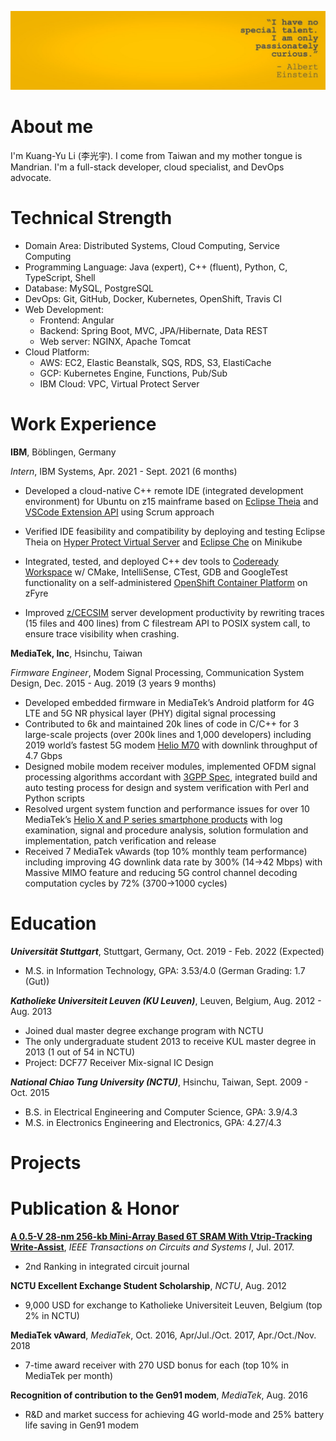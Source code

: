 ![avatar](/image/banner.jpeg)
# About me
I'm Kuang-Yu Li (李光宇). I come from Taiwan and my mother tongue is Mandrian.
I'm a full-stack developer, cloud specialist, and DevOps advocate.

# Technical Strength
- Domain Area: Distributed Systems, Cloud Computing, Service Computing 
- Programming Language: Java (expert), C++ (fluent), Python, C, TypeScript, Shell
- Database: MySQL, PostgreSQL
- DevOps: Git, GitHub, Docker, Kubernetes, OpenShift, Travis CI
- Web Development: 
	+ Frontend: Angular
	+ Backend: Spring Boot, MVC, JPA/Hibernate, Data REST
	+ Web server: NGINX, Apache Tomcat
- Cloud Platform:
	+ AWS: EC2, Elastic Beanstalk, SQS, RDS, S3, ElastiCache
	+ GCP: Kubernetes Engine, Functions, Pub/Sub
	+ IBM Cloud: VPC, Virtual Protect Server

# Work Experience
**IBM**, Böblingen, Germany

*Intern*, IBM Systems, Apr. 2021 - Sept. 2021 (6 months)
- Developed a cloud-native C++ remote IDE (integrated development environment) for Ubuntu on z15 mainframe based on [Eclipse Theia](https://theia-ide.org/) and [VSCode Extension API](https://code.visualstudio.com/api) using Scrum approach
 
- Verified IDE feasibility and compatibility by deploying and testing Eclipse Theia on [Hyper Protect Virtual Server](https://www.ibm.com/cloud/hyper-protect-virtual-servers) and [Eclipse Che](https://www.eclipse.org/che/) on Minikube
- Integrated, tested, and deployed C++ dev tools to [Codeready Workspace](https://www.redhat.com/en/technologies/jboss-middleware/codeready-workspaces)  w/ CMake, IntelliSense, CTest, GDB and GoogleTest functionality on a self-administered [OpenShift Container Platform](https://www.redhat.com/en/technologies/cloud-computing/openshift/container-platform) on zFyre
- Improved [z/CECSIM](https://ieeexplore.ieee.org/document/5389024) server development productivity by rewriting traces (15 files and 400 lines) from C filestream API to POSIX system call, to ensure trace visibility when crashing.

**MediaTek, Inc**, Hsinchu, Taiwan

*Firmware Engineer*, Modem Signal Processing, Communication System Design, Dec. 2015 - Aug. 2019 (3 years 9 months)
- Developed embedded firmware in MediaTek’s Android platform for 4G LTE and 5G NR physical layer (PHY) digital signal processing
- Contributed to 6k and maintained 20k lines of code in C/C++ for 3 large-scale projects (over 200k lines and 1,000 developers) including 2019 world’s fastest 5G modem [Helio M70](https://www.mediatek.com/blog/heres-5gs-real-speed-live-connection-demo) with downlink throughput of 4.7 Gbps
- Designed mobile modem receiver modules, implemented OFDM signal processing algorithms accordant with [3GPP Spec](https://www.3gpp.org/specifications), integrated build and auto testing process for design and system verification with Perl and Python scripts
- Resolved urgent system function and performance issues for over 10 MediaTek’s [Helio X and P series smartphone products](https://www.mediatek.com/products/smartphones) with log examination, signal and procedure analysis, solution formulation and implementation, patch verification and release
- Received 7 MediaTek vAwards (top 10\% monthly team performance) including  improving 4G downlink data rate by 300\% (14$\rightarrow$42 Mbps) with Massive MIMO feature and reducing 5G control channel decoding computation  cycles by 72\% (3700$\rightarrow$1000 cycles)

# Education

***Universität Stuttgart***, Stuttgart, Germany, Oct. 2019 - Feb. 2022 (Expected)
- M.S. in Information Technology, GPA: 3.53/4.0 (German Grading: 1.7 (Gut))

***Katholieke Universiteit Leuven (KU Leuven)***, Leuven, Belgium, Aug. 2012 - Aug. 2013
- Joined dual master degree exchange program with NCTU
- The only undergraduate student 2013 to receive KUL master degree in 2013 (1 out of 54 in NCTU)
- Project: DCF77 Receiver Mix-signal IC Design

***National Chiao Tung University (NCTU)***, Hsinchu, Taiwan, Sept. 2009 - Oct. 2015
- B.S. in Electrical Engineering and Computer Science, GPA: 3.9/4.3 
- M.S. in Electronics Engineering and Electronics, GPA: 4.27/4.3

# Projects

# Publication & Honor 
[**A 0.5-V 28-nm 256-kb Mini-Array Based 6T SRAM With Vtrip-Tracking Write-Assist**](https://ieeexplore.ieee.org/document/7885536/), *IEEE Transactions on Circuits and Systems I*, Jul. 2017.
- 2nd Ranking in integrated circuit journal

**NCTU Excellent Exchange Student Scholarship**, *NCTU*, Aug. 2012
- 9,000 USD for exchange to Katholieke Universiteit Leuven, Belgium (top 2% in NCTU)

**MediaTek vAward**, *MediaTek*, Oct. 2016, Apr/Jul./Oct. 2017, Apr./Oct./Nov. 2018 
- 7-time award receiver with 270 USD bonus for each (top 10% in MediaTek per month)

**Recognition of contribution to the Gen91 modem**, *MediaTek*, Aug. 2016
- R&D and market success for achieving 4G world-mode and 25% battery life saving in Gen91 modem 